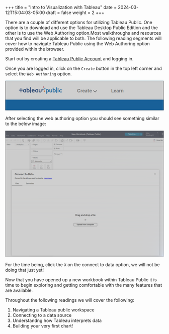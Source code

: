 +++
title = "Intro to Visualization with Tableau"
date = 2024-03-12T15:04:03-05:00
draft = false
weight = 2
+++

There are a couple of different options for utilizing Tableau Public. One option is to download and use the Tableau Desktop Public Edition and the other is to use the Web Authoring option.Most walkthroughs and resources that you find will be applicable to both. The following reading segments will cover how to navigate Tableau Public using the Web Authoring option provided within the browser.

Start out by creating a [Tableau Public Account](https://public.tableau.com/app/discover) and logging in.

Once you are logged in, click on the `Create` button in the top left corner and select the `Web Authoring` option.

![Tableau public web browser window showing the options of the Create and Learn tabs](pictures/create-web-auth.png?classes=border)

After selecting the web authoring option you should see something similar to the below image:

![New Tableau Public Workbook via web authoring](pictures/new-workbook-view.png?classes=border)

For the time being, click the `X` on the connect to data option, we will not be doing that just yet!

Now that you have opened up a new workbook within Tableau Public it is time to begin exploring and getting comfortable with the many features that are available.

Throughout the following readings we will cover the following:

1. Navigating a Tableau public workspace
1. Connecting to a data source
1. Understandng how Tableau interprets data
1. Building your very first chart!



